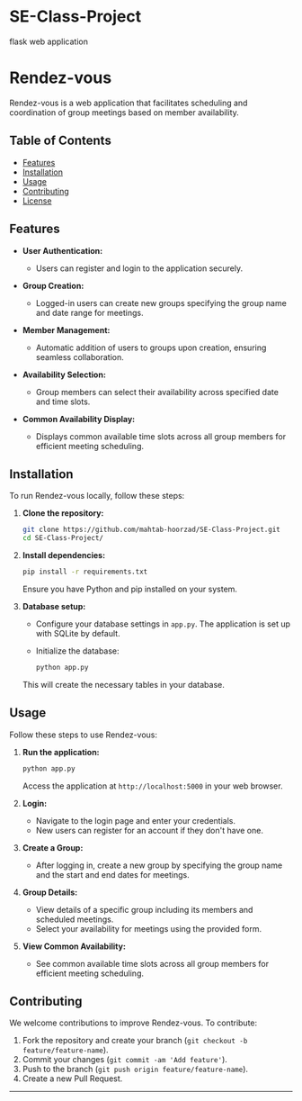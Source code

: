 # SE-Class-Project
flask web application

# Rendez-vous

Rendez-vous is a web application that facilitates scheduling and coordination of group meetings based on member availability.

## Table of Contents

- [Features](#features)
- [Installation](#installation)
- [Usage](#usage)
- [Contributing](#contributing)
- [License](#license)

## Features

- **User Authentication:**
  - Users can register and login to the application securely.
  
- **Group Creation:**
  - Logged-in users can create new groups specifying the group name and date range for meetings.
  
- **Member Management:**
  - Automatic addition of users to groups upon creation, ensuring seamless collaboration.

- **Availability Selection:**
  - Group members can select their availability across specified date and time slots.
  
- **Common Availability Display:**
  - Displays common available time slots across all group members for efficient meeting scheduling.

## Installation

To run Rendez-vous locally, follow these steps:

1. **Clone the repository:**

   ```bash
   git clone https://github.com/mahtab-hoorzad/SE-Class-Project.git
   cd SE-Class-Project/
   ```

2. **Install dependencies:**

   ```bash
   pip install -r requirements.txt
   ```

   Ensure you have Python and pip installed on your system.

3. **Database setup:**

   - Configure your database settings in `app.py`. The application is set up with SQLite by default.
   - Initialize the database:

     ```bash
     python app.py
     ```

   This will create the necessary tables in your database.

## Usage

Follow these steps to use Rendez-vous:

1. **Run the application:**

   ```bash
   python app.py
   ```

   Access the application at `http://localhost:5000` in your web browser.

2. **Login:**

   - Navigate to the login page and enter your credentials.
   - New users can register for an account if they don't have one.

3. **Create a Group:**

   - After logging in, create a new group by specifying the group name and the start and end dates for meetings.

4. **Group Details:**

   - View details of a specific group including its members and scheduled meetings.
   - Select your availability for meetings using the provided form.

5. **View Common Availability:**

   - See common available time slots across all group members for efficient meeting scheduling.

## Contributing

We welcome contributions to improve Rendez-vous. To contribute:

1. Fork the repository and create your branch (`git checkout -b feature/feature-name`).
2. Commit your changes (`git commit -am 'Add feature'`).
3. Push to the branch (`git push origin feature/feature-name`).
4. Create a new Pull Request.

---
